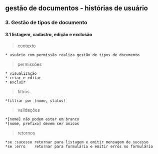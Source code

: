 ## gestão de documentos - histórias de usuário

### 3. Gestão de tipos de documento
#### 3.1 listagem, cadastro, edição e exclusão
> contexto

    * usuário com permissão realiza gestão de tipos de documento

> permissões

    * visualização
    * criar e editar
    * excluir

> filtros

    *filtrar por [nome, status]

> validações

    *[nome] não podem estar em branco
    *[nome, prefixo] devem ser únicos

> retornos

    *se :sucesso retornar para listagem e emitir mensagem de sucesso
    *se :erro    retornar para formulário e emitir erros no formulário
